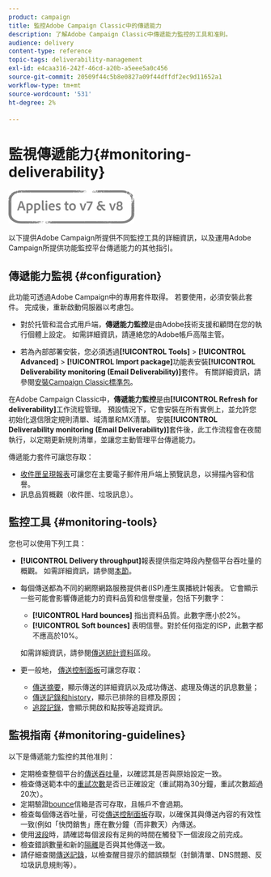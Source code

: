 ```yaml
---
product: campaign
title: 監控Adobe Campaign Classic中的傳遞能力
description: 了解Adobe Campaign Classic中傳遞能力監控的工具和准則。
audience: delivery
content-type: reference
topic-tags: deliverability-management
exl-id: e4caa316-242f-46cd-a20b-a5eee5a0c456
source-git-commit: 20509f44c5b8e0827a09f44dffdf2ec9d11652a1
workflow-type: tm+mt
source-wordcount: '531'
ht-degree: 2%

---
```


# 監視傳遞能力{#monitoring-deliverability}

![](../../assets/common.svg)

以下提供Adobe Campaign所提供不同監控工具的詳細資訊，以及運用Adobe Campaign所提供功能監控平台傳遞能力的其他指引。

## 傳遞能力監視 {#configuration}

此功能可透過Adobe Campaign中的專用套件取得。 若要使用，必須安裝此套件。 完成後，重新啟動伺服器以考慮包。
* 對於托管和混合式用戶端，**傳遞能力監控**&#x200B;是由Adobe技術支援和顧問在您的執行個體上設定。 如需詳細資訊，請連絡您的Adobe帳戶高階主管。

* 若為內部部署安裝，您必須透過&#x200B;**[!UICONTROL Tools]** > **[!UICONTROL Advanced]** > **[!UICONTROL Import package]**&#x200B;功能表安裝&#x200B;**[!UICONTROL Deliverability monitoring (Email Deliverability)]**&#x200B;套件。 有關詳細資訊，請參閱[安裝Campaign Classic標準包](../../installation/using/installing-campaign-standard-packages.md)。

在Adobe Campaign Classic中，**傳遞能力監控**&#x200B;是由&#x200B;**[!UICONTROL Refresh for deliverability]**&#x200B;工作流程管理。 預設情況下，它會安裝在所有實例上，並允許您初始化退信限定規則清單、域清單和MX清單。 安裝&#x200B;**[!UICONTROL Deliverability monitoring (Email Deliverability)]**&#x200B;套件後，此工作流程會在夜間執行，以定期更新規則清單，並讓您主動管理平台傳遞能力。

傳遞能力套件可讓您存取：

* [收件匣呈現報表](inbox-rendering.md)可讓您在主要電子郵件用戶端上預覽訊息，以掃描內容和信譽。
* 訊息品質概觀（收件匣、垃圾訊息）。

## 監控工具 {#monitoring-tools}

您也可以使用下列工具：

* **[!UICONTROL Delivery throughput]**&#x200B;報表提供指定時段內整個平台吞吐量的概觀。 如需詳細資訊，請參閱[本節](../../reporting/using/global-reports.md#delivery-throughput)。
* 每個傳送都為不同的網際網路服務提供者(ISP)產生廣播統計報表。 它會顯示一些可能會影響傳遞能力的資料品質和信譽度量，包括下列數字：
   * **[!UICONTROL Hard bounces]** 指出資料品質。此數字應小於2%。
   * **[!UICONTROL Soft bounces]** 表明信譽。對於任何指定的ISP，此數字都不應高於10%。

   如需詳細資訊，請參閱[傳送統計資料](../../reporting/using/global-reports.md#delivery-statistics)區段。
* 更一般地， [傳送控制面板](about-delivery-monitoring.md)可讓您存取：
   * [傳送摘要](delivery-dashboard.md#delivery-summary)，顯示傳送的詳細資訊以及成功傳送、處理及傳送的訊息數量；
   * [傳送記錄和history](delivery-dashboard.md#delivery-logs-and-history)，顯示已排除的目標及原因；
   * [追蹤記錄](delivery-dashboard.md#tracking-logs)，會顯示開啟和點按等追蹤資訊。

## 監視指南 {#monitoring-guidelines}

以下是傳遞能力監控的其他准則：

* 定期檢查整個平台的[傳送吞吐量](../../reporting/using/global-reports.md#delivery-throughput)，以確認其是否與原始設定一致。
* 檢查傳送範本中的[重試次數](understanding-delivery-failures.md#retries-after-a-delivery-temporary-failure)是否已正確設定（重試期為30分鐘，重試次數超過20次）。
* 定期驗證[bounce](understanding-delivery-failures.md#bounce-mail-management)信箱是否可存取，且帳戶不會過期。
* 檢查每個傳送吞吐量，可從[傳送控制面板](delivery-dashboard.md)存取，以確保其與傳送內容的有效性一致(例如「快閃銷售」應在數分鐘（而非數天）內傳送。
* 使用[波段](steps-sending-the-delivery.md#sending-using-multiple-waves)時，請確認每個波段有足夠的時間在觸發下一個波段之前完成。
* 檢查錯誤數量和新的[隔離](understanding-quarantine-management.md)是否與其他傳送一致。
* 請仔細查閱[傳送記錄](delivery-dashboard.md#delivery-logs-and-history)，以檢查醒目提示的錯誤類型（封鎖清單、DNS問題、反垃圾訊息規則等）。

<!--### Delivery Reports - Broadcast Statistics {#broadcast-statistics}

Each delivery will generate a broadcast statistics report when you open a delivery in the “Deliveries List”, which includes some reputation metrics that may impact your deliverability.-->
